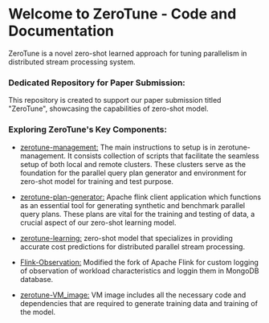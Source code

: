 <h1>Welcome to ZeroTune - Code and Documentation </h1>

ZeroTune is a novel zero-shot learned approach for tuning parallelism in distributed stream processing system.

<h3>Dedicated Repository for Paper Submission:</h3>

This repository is created to support our paper submission titled "ZeroTune", showcasing the capabilities of zero-shot model.

<h3> Exploring ZeroTune's Key Components:</h3>

- [zerotune-management:](https://github.com/zerotune/ZeroTune/tree/main/zerotune-management#readme) The main instructions to setup is in zerotune-management. It consists collection of scripts that facilitate the seamless setup of both local and remote clusters. These clusters serve as the foundation for the parallel query plan generator and environment for zero-shot model for training and test purpose.

- [zerotune-plan-generator:](https://github.com/zerotune/ZeroTune/tree/main/zerotune-plan-generation#readme) Apache flink client application which functions as an essential tool for generating synthetic and benchmark parallel query plans. These plans are vital for the training and testing of data, a crucial aspect of our zero-shot learning model.

- [zerotune-learning:](https://github.com/zerotune/ZeroTune/tree/main/zerotune-learning/flink_learning#readme) zero-shot model that specializes in providing accurate cost predictions for distributed parallel stream processing.

- [Flink-Observation:](https://github.com/zerotune/ZeroTune/tree/main/flink-observation#readme) Modified the fork of Apache Flink for custom logging of observation of workload characteristics and loggin them in MongoDB database.

- [zerotune-VM_image:](https://github.com/zerotune/virtualbox_image/blob/main/README.md) VM image includes all the necessary code and dependencies that are required to generate training data and training of the model. 
